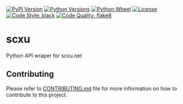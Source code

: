 [![PyPI Version](https://img.shields.io/pypi/v/scxu)](https://pypi.org/project/scxu/)
[![Python Versions](https://img.shields.io/pypi/pyversions/scxu)](https://pypi.org/project/scxu/)
[![Python Wheel](https://img.shields.io/pypi/wheel/scxu)](https://pypi.org/project/scxu/)
[![License](https://img.shields.io/badge/License-Apache2.0-green.svg)](https://opensource.org/licenses/Apache-2.0)
[![Code Style: black](https://img.shields.io/badge/code%20style-black-000000.svg)](https://github.com/psf/black)
[![Code Quality: flake8](https://img.shields.io/badge/code%20quality-flake8-000000.svg)](https://gitlab.com/pycqa/flake8)

# scxu
Python API wraper for scxu.net

## Contributing
Please refer to [CONTRIBUTING.md](CONTRIBUTING.md) file for more information on how to
contribute to this project.
